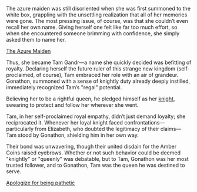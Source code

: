 <!-- title: You're the Queen! -->

The azure maiden was still disoriented when she was first summoned to the white box, grappling with the unsettling realization that all of her memories were gone. The most pressing issue, of course, was that she couldn’t even recall her own name. Giving herself one felt like far too much effort, so when she encountered someone brimming with confidence, she simply asked them to name her.

[The Azure Maiden](#embed:https://www.youtube.com/live/zgioohaY0m4?t=699)

Thus, she became Tam Gandr—a name she quickly decided was befitting of royalty. Declaring herself the future ruler of this strange new kingdom (self-proclaimed, of course), Tam embraced her role with an air of grandeur. Gonathon, summoned with a sense of knightly duty already deeply instilled, immediately recognized Tam’s "regal" potential.

Believing her to be a rightful queen, he pledged himself as her [knight](https://www.youtube.com/live/y9KKa_k2VTU?feature=shared&t=5727), swearing to protect and follow her wherever she went.

Tam, in her self-proclaimed royal empathy, didn’t just demand loyalty; she reciprocated it. Whenever her loyal knight faced confrontations—particularly from Elizabeth, who doubted the legitimacy of their claims—Tam stood by Gonathon, shielding him in her own way.

Their bond was unwavering, though their united disdain for the Amber Coins raised eyebrows. Whether or not such behavior could be deemed "knightly" or "queenly" was debatable, but to Tam, Gonathon was her most trusted follower, and to Gonathon, Tam was the queen he was destined to serve.

[Apologize for being pathetic](#embed:https://www.youtube.com/live/zgioohaY0m4?feature=shared&t=9013)